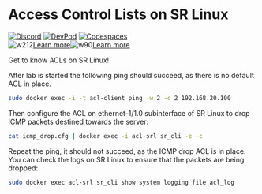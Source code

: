 # Access Control Lists on SR Linux

[![Discord][discord-svg]][discord-url] [![DevPod][devpod-svg]][devpod-url] [![Codespaces][codespaces-svg]][codespaces-url]  
![w212][w212][Learn more](https://containerlab.dev/macos/#devpod)![w90][w90][Learn more](https://containerlab.dev/manual/codespaces)

[discord-svg]: https://gitlab.com/rdodin/pics/-/wikis/uploads/b822984bc95d77ba92d50109c66c7afe/join-discord-btn.svg
[discord-url]: https://discord.gg/tZvgjQ6PZf
[devpod-svg]: https://gitlab.com/rdodin/pics/-/wikis/uploads/dfc36636ecaa60f3e70340686d5800db/open-in-devpod-btn.svg
[devpod-url]: https://devpod.sh/open#https://github.com/srl-labs/srl-acl-lab
[codespaces-svg]: https://gitlab.com/rdodin/pics/-/wikis/uploads/80546a8c7cda8bb14aa799d26f55bd83/run-codespaces-btn.svg
[codespaces-url]: https://codespaces.new/srl-labs/srl-acl-lab?quickstart=1&devcontainer_path=.devcontainer%2Fdocker-in-docker%2Fdevcontainer.json
[w212]: https://gitlab.com/rdodin/pics/-/wikis/uploads/718a32dfa2b375cb07bcac50ae32964a/w212h1.svg
[w90]: https://gitlab.com/rdodin/pics/-/wikis/uploads/bf1b8ea28b4528eb1b66567355a13c5c/w90h1.svg

Get to know ACLs on SR Linux!

After lab is started the following ping should succeed, as there is no default ACL in place.

```bash
sudo docker exec -i -t acl-client ping -w 2 -c 2 192.168.20.100
```

Then configure the ACL on ethernet-1/1.0 subinterface of SR Linux to drop ICMP packets destined towards the server:

```bash
cat icmp_drop.cfg | docker exec -i acl-srl sr_cli -e -c
```

Repeat the ping, it should not succeed, as the ICMP drop ACL is in place. You can check the logs on SR Linux to ensure that the packets are being dropped:

```bash
sudo docker exec acl-srl sr_cli show system logging file acl_log
```
